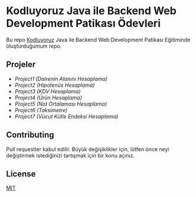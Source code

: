 # Kodluyoruz Java ile Backend Web Development Patikası Ödevleri



Bu repo [Kodluyoruz](https://www.kodluyoruz.org) Java ile Backend Web Development Patikası Eğitiminde oluşturduğumum repo. 


## Projeler

* _Project1 (Dairenin Alanını Hesaplama)_
* _Project2 (Hipotenüs Hesaplama)_
* _Project3 (KDV Hesaplama)_
* _Project4 (Ürün Hesaplama)_
* _Project5 (Not Ortalaması Hesaplama)_
* _Project6 (Taksimetre)_
* _Project7 (Vücut Kütle Endeksi Hesaplama)_



## Contributing
Pull requestler kabul edilir. Büyük değişiklikler için, lütfen önce neyi değiştirmek istediğinizi tartışmak için bir konu açınız.


## License
[MIT](https://choosealicense.com/licenses/mit/)
